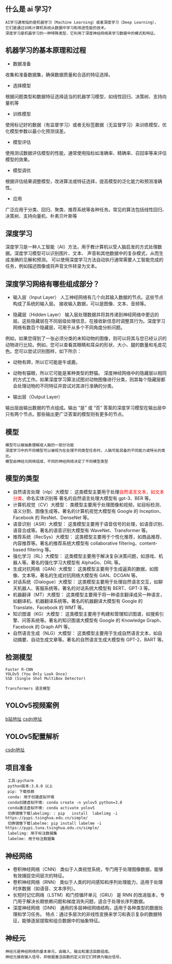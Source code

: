## 什么是 ai 学习?

```
AI学习通常指的是机器学习（Machine Learning）或者深度学习（Deep Learning），
它们是通过训练计算机系统从数据中学习和改进性能的技术。
深度学习是机器学习的一种特殊类型，它利用了深度神经网络来学习数据中的模式和特征。
```

## 机器学习的基本原理和过程

- 数据准备

收集和准备数据集，确保数据质量和合适的特征选择。

- 选择模型

根据问题类型和数据特征选择适当的机器学习模型，如线性回归、决策树、支持向量机等

- 训练模型

使用标记好的数据（有监督学习）或者无标签数据（无监督学习）来训练模型，优化模型参数以最小化预测误差。

- 模型评估

使用测试数据评估模型的性能，通常使用指标如准确率、精确率、召回率等来评估模型的效果。

- 模型调优

根据评估结果调整模型，改进算法或特征选择，提高模型的泛化能力和预测准确性。

- 应用

广泛应用于分类、回归、聚类、推荐系统等各种任务。常见的算法包括线性回归、决策树、支持向量机、朴素贝叶斯等

## 深度学习

深度学习是一种人工智能（AI）方法，用于教计算机以受人脑启发的方式处理数据。深度学习模型可以识别图片、文本、
声音和其他数据中的复杂模式，从而生成准确的见解和预测。
可以使用深度学习方法自动执行通常需要人工智能完成的任务，例如描述图像或将声音文件转录为文本。

## 深度学习网络有哪些组成部分？

- 输入层（Input Layer）
  人工神经网络有几个向其输入数据的节点。这些节点构成了系统的输入层。
  接收输入数据，可以是图像、文本、音频等。

- 隐藏层（Hidden Layer）
  输入层处理数据并将其传递到神经网络中更远的层。这些隐藏层在不同层级处理信息，在接收新信息时调整其行为。深度学习网络有数百个隐藏层，可用于从多个不同角度分析问题。

例如，如果您得到了一张必须分类的未知动物的图像，则可以将其与您已经认识的动物进行比较。例如，您可以查看其眼睛和耳朵的形状、大小、腿的数量和毛皮花色。您可以尝试识别图样，如下所示：

- 动物有蹄，所以它可能是牛或鹿。
- 动物有猫眼，所以它可能是某种类型的野猫。
  深度神经网络中的隐藏层以相同的方式工作。如果深度学习算法试图对动物图像进行分类，则其每个隐藏层都会处理动物的不同特征并尝试对其进行准确的分类。

- 输出层（Output Layer）

输出层由输出数据的节点组成。输出 “是” 或 “否” 答案的深度学习模型在输出层中只有两个节点。那些输出更广泛答案的模型则有更多的节点。

## 模型

```
模型可以被抽象理解成人脑的一部分功能
深度学习中的不同模型可以被视为在处理不同类型任务时，人脑可能具备的不同能力或特长的类比。
模型由神经元网络组成，不同的神经网络决定了不同模型类型
```

## 模型的类型

- 自然语言处理（nlp）大模型：
  这类模型主要用于处理<span style="color:red">自然语言文本，如文本分类</span>、命名实体识别等 著名的自然语言处理大模型有 gpt-3、BER 等。
- 计算机视觉（CV）大模型：
  类模型主要用于处理图像和视频，如目标检测、语义分割、图像生成等。著名的计算机视觉大模型有 Google 的 Inception、Facebook 的 ResNet、DenseNet 等。
- 语音识别（ASR）大模型：
  这类模型主要用于语音信号的处理，如语音识别、语音合成等。著名的语音识别大模型有 WaveNet、Transformer 等。
- 推荐系统（RecSys）大模型：
  这类模型主要用于个性化推荐，如商品推荐、内容推荐等。著名的推荐系统大模型有 collaborative filtering、content-based filtering 等。
- 强化学习（RL）大模型：
  这类模型主要用于解决复杂决策问题，如游戏、机器人等。著名的强化学习大模型有 AlphaGo、DRL 等。
- 生成对抗网络（GAN）大模型：
  这类模型主要用于生成逼真的数据，如图像、文本等。著名的生成对抗网络大模型有 GAN、DCGAN 等。
- 对话系统（Dialogue）大模型：
  这类模型主要用于处理自然语言交互，如聊天机器人、客服系统等。著名的对话系统大模型有 BERT、GPT-3 等。
- 机器翻译（MT）大模型：
  这类模型主要用于将一种语言翻译成另一种语言，如翻译机、机器翻译系统等。著名的机器翻译大模型有 Google 的 Translate、Facebook 的 WMT 等。
- 知识图谱（KG）大模型：
  这类模型主要用于构建和管理知识图谱，如搜索引擎、问答系统等。著名的知识图谱大模型有 Google 的 Knowledge Graph、Facebook 的 Graph API 等。
- 自然语言生成（NLG）大模型：
  这类模型主要用于生成自然语言文本，如自动摘要、自动生成文章等。著名的自然语言生成大模型有 GPT-2、BART 等。


## 检测模型

``` 检测模型
Faster R-CNN    
YOLOv5 (You Only Look Once)  
SSD (Single Shot MultiBox Detector)
```

```
Transformers 语言模型
```

## YOLOv5视频案例

[b站地址](https://www.bilibili.com/video/BV1u24y1t7xo/?vd_source=cbcacd12141ce77a317fb7dd415c8607)
[csdn地址](https://blog.csdn.net/qq_32892383/article/details/129333386)


## YOLOv5配置解析
[csdn地址](https://blog.csdn.net/weixin_43694096/article/details/124378167)

## 项目准备

```
 工具:pycharm 
 python版本:3.8.0 以上
 pip: 下载依赖
 conda: 用于创建虚拟环境
 conda创建虚拟环境: conda create -n yolov5 python=3.8
 conda激活虚拟环境: conda activate yolov5
 切换镜像下载labelimg: : pip   install  labelimg -i https://pypi.tsinghua.edu.cn/simple/
 切换镜像下载labelme: pip install labelme -i https://pypi.tuna.tsinghua.edu.cn/simple/
 labelimg: 用于标注数据集
 labelme: 用于标注数据集
```

## 神经网络

- 卷积神经网络（CNN）
  类似于人类视觉系统，专门用于处理图像数据，能够有效捕捉空间层次的特征。
- 卷积神经网络（RNN）
  类似于人类的时间感知和序列处理能力，适用于处理时序数据（如语音、文本序列）。
- 长短时记忆网络（LSTM）和门控循环单元（GRU）
  是 RNN 的改进版本，专门用于解决长期依赖问题和梯度消失问题，适合于处理长序列数据。
- 深度神经网络（DNN）
  通用的多层神经网络结构，适用于各种类型的数据处理和学习任务。
  特点：通过多层次的非线性变换来学习和表示复杂的数据特征，能够逐层提取和组合数据中的抽象特征。

## 神经元

```
神经元是神经网络的基本单元，由输入、输出和激活函数组成。
神经元接收输入信号，并根据激活函数的定义将它们转换为输出信号。
```
